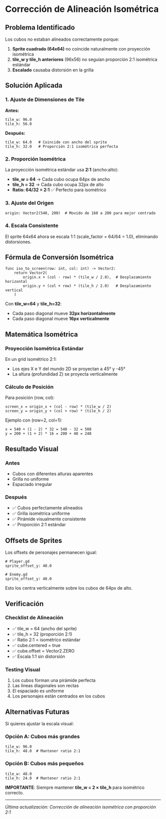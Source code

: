 # Corrección de Alineación Isométrica

## Problema Identificado

Los cubos no estaban alineados correctamente porque:
1. **Sprite cuadrado (64x64)** no coincide naturalmente con proyección isométrica
2. **tile_w y tile_h anteriores** (96x56) no seguían proporción 2:1 isométrica estándar
3. **Escalado** causaba distorsión en la grilla

## Solución Aplicada

### 1. Ajuste de Dimensiones de Tile

**Antes:**
```gdscript
tile_w: 96.0
tile_h: 56.0
```

**Después:**
```gdscript
tile_w: 64.0   # Coincide con ancho del sprite
tile_h: 32.0   # Proporción 2:1 isométrica perfecta
```

### 2. Proporción Isométrica

La proyección isométrica estándar usa **2:1** (ancho:alto):
- **tile_w = 64** → Cada cubo ocupa 64px de ancho
- **tile_h = 32** → Cada cubo ocupa 32px de alto
- **Ratio: 64/32 = 2:1** ✅ Perfecto para isométrico

### 3. Ajuste del Origen

```gdscript
origin: Vector2(540, 200)  # Movido de 160 a 200 para mejor centrado
```

### 4. Escala Consistente

El sprite 64x64 ahora se escala 1:1 (scale_factor = 64/64 = 1.0), eliminando distorsiones.

## Fórmula de Conversión Isométrica

```gdscript
func iso_to_screen(row: int, col: int) -> Vector2:
    return Vector2(
        origin.x + (col - row) * (tile_w / 2.0),  # Desplazamiento horizontal
        origin.y + (col + row) * (tile_h / 2.0)   # Desplazamiento vertical
    )
```

Con **tile_w=64** y **tile_h=32**:
- Cada paso diagonal mueve **32px horizontalmente**
- Cada paso diagonal mueve **16px verticalmente**

## Matemática Isométrica

### Proyección Isométrica Estándar

En un grid isométrico 2:1:
- Los ejes X e Y del mundo 2D se proyectan a 45° y -45°
- La altura (profundidad Z) se proyecta verticalmente

### Cálculo de Posición

Para posición (row, col):
```
screen_x = origin_x + (col - row) * (tile_w / 2)
screen_y = origin_y + (col + row) * (tile_h / 2)
```

Ejemplo con (row=2, col=1):
```
x = 540 + (1 - 2) * 32 = 540 - 32 = 508
y = 200 + (1 + 2) * 16 = 200 + 48 = 248
```

## Resultado Visual

### Antes
- Cubos con diferentes alturas aparentes
- Grilla no uniforme
- Espaciado irregular

### Después
- ✅ Cubos perfectamente alineados
- ✅ Grilla isométrica uniforme
- ✅ Pirámide visualmente consistente
- ✅ Proporción 2:1 estándar

## Offsets de Sprites

Los offsets de personajes permanecen igual:
```gdscript
# Player.gd
sprite_offset_y: 40.0

# Enemy.gd  
sprite_offset_y: 40.0
```

Esto los centra verticalmente sobre los cubos de 64px de alto.

## Verificación

### Checklist de Alineación
- ✅ tile_w = 64 (ancho del sprite)
- ✅ tile_h = 32 (proporción 2:1)
- ✅ Ratio 2:1 = isométrico estándar
- ✅ cube.centered = true
- ✅ cube.offset = Vector2.ZERO
- ✅ Escala 1:1 sin distorsión

### Testing Visual
1. Los cubos forman una pirámide perfecta
2. Las líneas diagonales son rectas
3. El espaciado es uniforme
4. Los personajes están centrados en los cubos

## Alternativas Futuras

Si quieres ajustar la escala visual:

### Opción A: Cubos más grandes
```gdscript
tile_w: 96.0
tile_h: 48.0  # Mantener ratio 2:1
```

### Opción B: Cubos más pequeños
```gdscript
tile_w: 48.0
tile_h: 24.0  # Mantener ratio 2:1
```

**IMPORTANTE**: Siempre mantener **tile_w = 2 × tile_h** para isométrico correcto.

---

*Última actualización: Corrección de alineación isométrica con proporción 2:1*
